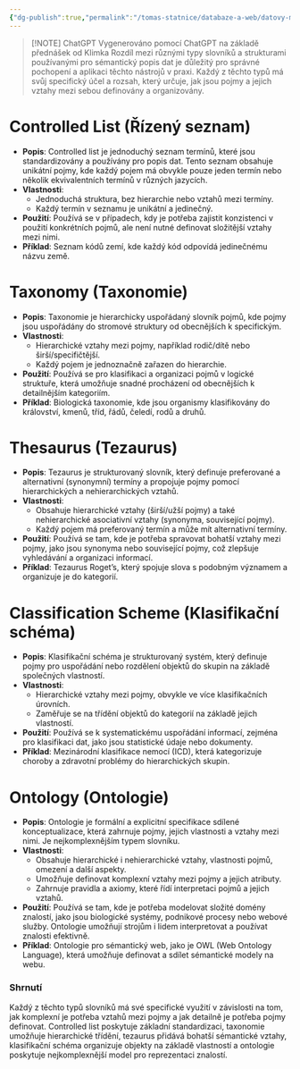 ```yaml
---
{"dg-publish":true,"permalink":"/tomas-statnice/databaze-a-web/datovy-management/semanticky-popis-dat-slovniky/rozdily-typy-slovniku/","tags":["tomas","datovy_management","databaze_a_web"],"noteIcon":""}
---
```


> [!NOTE] ChatGPT
> Vygenerováno pomocí ChatGPT na základě přednášek od Klimka
Rozdíl mezi různými typy slovníků a strukturami používanými pro sémantický popis dat je důležitý pro správné pochopení a aplikaci těchto nástrojů v praxi. Každý z těchto typů má svůj specifický účel a rozsah, který určuje, jak jsou pojmy a jejich vztahy mezi sebou definovány a organizovány.

# **Controlled List (Řízený seznam)**
   - **Popis**: Controlled list je jednoduchý seznam termínů, které jsou standardizovány a používány pro popis dat. Tento seznam obsahuje unikátní pojmy, kde každý pojem má obvykle pouze jeden termín nebo několik ekvivalentních termínů v různých jazycích.
   - **Vlastnosti**:
     - Jednoduchá struktura, bez hierarchie nebo vztahů mezi termíny.
     - Každý termín v seznamu je unikátní a jedinečný.
   - **Použití**: Používá se v případech, kdy je potřeba zajistit konzistenci v použití konkrétních pojmů, ale není nutné definovat složitější vztahy mezi nimi.
   - **Příklad**: Seznam kódů zemí, kde každý kód odpovídá jedinečnému názvu země.

# **Taxonomy (Taxonomie)**
   - **Popis**: Taxonomie je hierarchicky uspořádaný slovník pojmů, kde pojmy jsou uspořádány do stromové struktury od obecnějších k specifickým.
   - **Vlastnosti**:
     - Hierarchické vztahy mezi pojmy, například rodič/dítě nebo širší/specifičtější.
     - Každý pojem je jednoznačně zařazen do hierarchie.
   - **Použití**: Používá se pro klasifikaci a organizaci pojmů v logické struktuře, která umožňuje snadné procházení od obecnějších k detailnějším kategoriím.
   - **Příklad**: Biologická taxonomie, kde jsou organismy klasifikovány do království, kmenů, tříd, řádů, čeledí, rodů a druhů.

# **Thesaurus (Tezaurus)**
   - **Popis**: Tezaurus je strukturovaný slovník, který definuje preferované a alternativní (synonymní) termíny a propojuje pojmy pomocí hierarchických a nehierarchických vztahů.
   - **Vlastnosti**:
     - Obsahuje hierarchické vztahy (širší/užší pojmy) a také nehierarchické asociativní vztahy (synonyma, související pojmy).
     - Každý pojem má preferovaný termín a může mít alternativní termíny.
   - **Použití**: Používá se tam, kde je potřeba spravovat bohatší vztahy mezi pojmy, jako jsou synonyma nebo související pojmy, což zlepšuje vyhledávání a organizaci informací.
   - **Příklad**: Tezaurus Roget’s, který spojuje slova s podobným významem a organizuje je do kategorií.

# **Classification Scheme (Klasifikační schéma)**
   - **Popis**: Klasifikační schéma je strukturovaný systém, který definuje pojmy pro uspořádání nebo rozdělení objektů do skupin na základě společných vlastností.
   - **Vlastnosti**:
     - Hierarchické vztahy mezi pojmy, obvykle ve více klasifikačních úrovních.
     - Zaměřuje se na třídění objektů do kategorií na základě jejich vlastností.
   - **Použití**: Používá se k systematickému uspořádání informací, zejména pro klasifikaci dat, jako jsou statistické údaje nebo dokumenty.
   - **Příklad**: Mezinárodní klasifikace nemocí (ICD), která kategorizuje choroby a zdravotní problémy do hierarchických skupin.

# **Ontology (Ontologie)**
   - **Popis**: Ontologie je formální a explicitní specifikace sdílené konceptualizace, která zahrnuje pojmy, jejich vlastnosti a vztahy mezi nimi. Je nejkomplexnějším typem slovníku.
   - **Vlastnosti**:
     - Obsahuje hierarchické i nehierarchické vztahy, vlastnosti pojmů, omezení a další aspekty.
     - Umožňuje definovat komplexní vztahy mezi pojmy a jejich atributy.
     - Zahrnuje pravidla a axiomy, které řídí interpretaci pojmů a jejich vztahů.
   - **Použití**: Používá se tam, kde je potřeba modelovat složité domény znalostí, jako jsou biologické systémy, podnikové procesy nebo webové služby. Ontologie umožňují strojům i lidem interpretovat a používat znalosti efektivně.
   - **Příklad**: Ontologie pro sémantický web, jako je OWL (Web Ontology Language), která umožňuje definovat a sdílet sémantické modely na webu.

### Shrnutí
Každý z těchto typů slovníků má své specifické využití v závislosti na tom, jak komplexní je potřeba vztahů mezi pojmy a jak detailně je potřeba pojmy definovat. Controlled list poskytuje základní standardizaci, taxonomie umožňuje hierarchické třídění, tezaurus přidává bohatší sémantické vztahy, klasifikační schéma organizuje objekty na základě vlastností a ontologie poskytuje nejkomplexnější model pro reprezentaci znalostí.